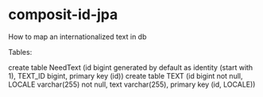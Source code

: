 # composit-id-jpa
How to map an internationalized text in db



Tables:

create table NeedText (id bigint generated by default as identity (start with 1), TEXT_ID bigint, primary key (id))
create table TEXT (id bigint not null, LOCALE varchar(255) not null, text varchar(255), primary key (id, LOCALE))
